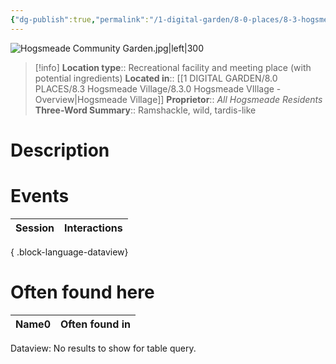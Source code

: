 ```yaml
---
{"dg-publish":true,"permalink":"/1-digital-garden/8-0-places/8-3-hogsmeade-village/8-3-08-hogsmeade-community-garden/","tags":["#place","#hogsmeade","#service-building"]}
---
```


![Hogsmeade Community Garden.jpg|left|300](/img/user/1%20DIGITAL%20GARDEN/8.0%20PLACES/8.3%20Hogsmeade%20Village/(Attachments)/Hogsmeade%20Community%20Garden.jpg)
>[!info]
>**Location type**::  Recreational facility and meeting place (with potential ingredients)
>**Located in**:: [[1 DIGITAL GARDEN/8.0 PLACES/8.3 Hogsmeade Village/8.3.0 Hogsmeade VIllage - Overview\|Hogsmeade Village]]
>**Proprietor**:: *All Hogsmeade Residents*
>**Three-Word Summary**:: Ramshackle, wild, tardis-like 

# Description


# Events

| Session | Interactions |
| ------- | ------------ |

{ .block-language-dataview}

# Often found here

<div><table class="dataview table-view-table"><thead class="table-view-thead"><tr class="table-view-tr-header"><th class="table-view-th"><span>Name</span><span class="dataview small-text">0</span></th><th class="table-view-th"><span>Often found in</span></th></tr></thead><tbody class="table-view-tbody"></tbody></table><div class="dataview dataview-error-box"><p class="dataview dataview-error-message">Dataview: No results to show for table query.</p></div></div>